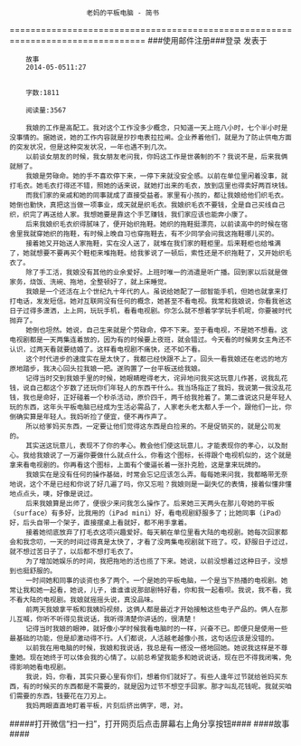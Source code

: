                        老妈的平板电脑 - 简书
================================================================================
###使用邮件注册###登录        发表于


        
        故事
        2014-05-0511:27


        字数:1811

        阅读量:3567

        我娘的工作是高配工。我对这个工作没多少概念，只知道一天上班八小时，七个半小时是没事情的。据她说，她的工作内容就是抄抄电表拉拉闸。企业养着他们，就是为了防止供电方面的突发状况，但是这种突发状况，一年也遇不到几次。
        以前谈女朋友的时候，我女朋友老问我，你妈这工作是世袭制的不？我说不是，后来我俩就掰了。
        我娘是劳碌命。她的手不喜欢停下来，一停下来就没安全感。以前在单位里闲着没事，就打毛衣。她毛衣打得还不错，照她的话来说，就她打出来的毛衣，放到店里也得卖好两百块钱。
        而我们家的亲戚和她的同事就成了直接受益者。家里有小孩的，都让我娘给他们织毛衣。她倒也勤快，真把这当做一项事业，成天就是织毛衣。我娘织毛衣不要钱，全是自己买线自己织，织完了再送给人家。我想她要是靠这个手艺赚钱，我们家应该也能奔小康了。
        后来我娘织毛衣织得腻味了，便开始织拖鞋。她织的拖鞋挺漂亮，以前读高中的时候在宿舍里我就穿她织的拖鞋，有时候上晚自习也穿拖鞋去，有不少同学会问我这拖鞋哪儿买的。
        接着她又开始送人家拖鞋，实在没人送了，就堆在我们家的鞋柜里。后来鞋柜也给堆满了，她就想要不要再买个鞋柜来堆拖鞋。给我爹说了一顿后，索性还是不织拖鞋了，又开始织毛衣了。
        除了手工活，我娘没有其他的业余爱好。上班时唯一的消遣是听广播。回到家以后就是做家务，烧饭、洗碗、拖地，全整顿好了，就上床睡觉。
        我娘是一个还活在上个世纪九十年代的人。虽说给她配了一部智能手机，但她也就拿来打打电话，发发短信。她对互联网没有任何的概念，她甚至不看电视。我常和我娘说，你看我爸这日子过得多潇洒，上上网，玩玩手机，看看电视剧。你怎么就不想着学学玩手机呢，你要被时代抛弃了。
        她倒也坦然。她说，自己生来就是个劳碌命，停不下来。至于看电视，不是她不想看。这电视剧都是一天两集连着放的，因为有的时候要上夜班，就会错过。今天看的时候男女主角还不认识，过两天看就要结婚了。这样看电视剧不痛快，还不如不看。
        这个时代进步的速度实在是太快了，我都已经快跟不上了。回头一看我娘还在老远的地方原地踏步，我决心回头拉我娘一把。遂购置了一台平板送给我娘。
        记得当时交到我娘手里的时候，她眼睛瞪得老大，诧异地问我买这玩意儿作甚，说我乱花钱，说自己都这个岁数了还玩你们年轻人的东西干什么。我当场指正了我妈，我说第一我没乱花钱，我也是命好，正好碰着一个秒杀活动，原价四千，两千给我抢着了。第二谁说这只是年轻人玩的东西，这年头平板电脑已经成为生活必需品了，人家老头老太都人手一个，跟他们一比，你倒确实算是年轻人。我妈听捡了便宜，便不再作声了。
        所以给爹妈买东西，一定要让他们觉得这东西是白捡来的。不是促销买的，就是公司发的。
        其实送这玩意儿，表现不了你的孝心。教会他们使这玩意儿，才能表现你的孝心，以及耐心。我给我娘说了一万遍你要做什么就点什么，你看这个图标，长得跟个电视机似的，这个就是拿来看电视剧的。你再看这个图标，上面有个傻逼长着一张扑克脸，这是拿来玩牌的。
        我娘实在是没有任何的操作基础，时常会忘记应该怎么弄。每每她来问我，我都略带无奈地说，这个不是已经和你说了好几遍了吗，你又忘啦？我娘则是一副失忆的表情，接着似懂非懂地点点头，噢，好像是说过。
        后来我娘算是出师了，便很少来问我怎么操作了。后来她三天两头在那儿夸她的平板（surface）有多好，比我用的（iPad mini）好，看电视剧舒服多了；比她同事（iPad）好，后头自带一个架子，直接摆桌上看就好，都不用手拿着。
        接着她彻底放弃了打毛衣这项兴趣爱好。每天躺在单位里看大陆的电视剧。她每次回家都会和我念叨，一天的时间过得真是太快了，才看了没两集电视剧就下班了。哎，舒服日子过过，就不想过苦日子了，以后都不想打毛衣了。
        为了增加她娱乐的时间，我把拖地的活也揽了下来。她说，以前没想着过这种日子，没想到也挺舒服的。
        一时间她和同事的谈资也多了两个。一个是她的平板电脑，一个是当下热播的电视剧。她常让我和她一起看，她说，儿子，谁谁谁说那部剧特好看，你和我一起看呗。我说，我不看，我不看大陆的电视剧。我娘就摇摇头说，真没品味。
        前两天我娘拿平板和我姨妈视频，这俩人都是最近才开始接触这些电子产品的。俩人在那儿互喊，你听不听得见我说话，我听得清楚你讲话的，很清楚！
        记得当时我娘的眼神，就好像小学时候我看电脑时的一样，兴奋不已。即便只是使用一些最基础的功能，但是却激动得不行。人们都说，人活越老越像小孩，这句话应该是没错的。
        以前我在用电脑的时候，我娘和我说话，我总是有一搭没一搭地回她。她说我这样是不尊重她。现在她终于可以体会我的心情了。以前总希望我能多和她说说话，现在巴不得我闭嘴，免得影响她看电视剧。
        我说，妈，你看，其实只要心里有你们，想着你们就好了。有些人逢年过节就给爸妈买东西，有的时候买的东西都是不需要的，就是因为过节不想空手回家。那才叫乱花钱呢。我就买咱们需要的东西，钱要花在刀刃上。
        我妈两眼直直地盯着平板，片刻后挤出俩字，嗯，对。
#####打开微信“扫一扫”，打开网页后点击屏幕右上角分享按钮####
        ####故事####
      